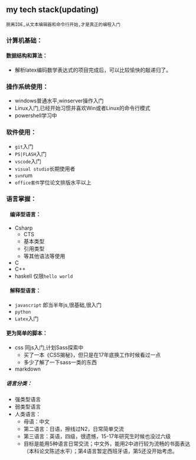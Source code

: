 ## my tech stack(updating)
`脱离IDE,从文本编辑器和命令行开始,才是真正的编程入门`

### 计算机基础：
#### 数据结构和算法：
* 解析latex编码数学表达式的项目完成后，可以比较愉快的敲递归了。

### 操作系统使用：
* windows普通水平,winserver操作入门
* Linux入门,已经开始习惯并喜欢Win或者Linux的命令行模式
* powershell学习中
 
### 软件使用：
* `git`入门
* `PS|FLASH`入门
* `vscode`入门
* `visual studio`长期使用者
* `svn`rum
* `office套件`学位论文排版水平以上

### 语言掌握：

#### &nbsp;&nbsp;&nbsp;编译型语言：
* Csharp
  * CTS
  * 基本类型
  * 引用类型
  * 等其他语法等使用
* C
* C++
* haskell 仅限`hello world`

#### &nbsp;&nbsp;&nbsp;解释型语言：
* `javascript` 郎当半年js,很基础,很入门
* `python`
* `Latex`入门
#### 更为简单的脚本：
* css 同js入门,计划Sass探索中
  * 买了一本《CSS揭秘》，但只是在17年底换工作时候看过一点
  * 多少了解了一下sass一类的东西
* markdown

##### 语言分类：
* 强类型语言
* 弱类型语言
* 人类语言：
  * 母语：中文
  * 第二语言：日语，擦线过N2，日常简单交流
  * 第三语言：英语，四级，很遗憾，15-17年研究生时候也没过六级
  * 目标是能用5种语言日常交流；中文外，能用2中进行较为流畅的书面表达（本科论文陈述水平）；第4语言暂定西班牙语，第5还没开始考虑。